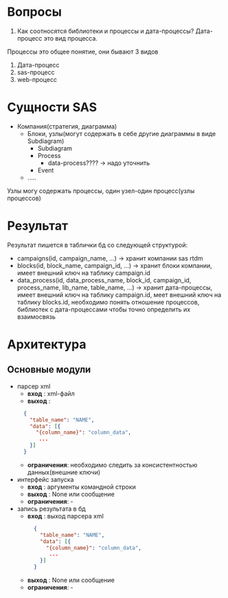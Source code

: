 # Вопросы
1. Как соотносятся библиотеки и процессы и дата-процессы? Дата-процесс это вид процесса.

Процессы это общее понятие, они бывают 3 видов
1. Дата-процесс
2. sas-процесс
3. web-процесс

# Сущности SAS
- Компания(стратегия, диаграмма) 
    - Блоки, узлы(могут содержать в себе другие диаграммы в виде Subdiagram)
      - Subdiagram
      - Process
        - data-process???? -> надо уточнить
      - Event  
    - .....
  
Узлы могу содержать процессы, один узел-один процесс(узлы процессов)
    
# Результат
Результат пишется в таблички бд со следующей структурой:
    
- campaigns(id, campaign_name, ...) -> хранит компании sas rtdm
- blocks(id, block_name, campaign_id, ...) -> хранит блоки компании, имеет внешний ключ на таблику campaign.id
- data_process(id, data_process_name, block_id, campaign_id, process_name, lib_name, table_name, ...) -> хранит дата-процессы, 
имеет внешний ключ на таблику campaign.id, меет внешний ключ на таблику blocks.id, необходимо
понять отношение процессов, библиотек с дата-процессами чтобы точно определить их взаимосвязь

# Архитектура
## Основные модули
- парсер xml  
    - **вход** : xml-файл  
    - **выход** : 
    ```json
      {
        "table_name": "NAME",    
        "data": [{
          "{column_name}": "column_data", 
           ...
        }] 
      }
    ```
    - **ограничения**: необходимо следить за консистентностью данных(внешние ключи)
- интерфейс запуска
  - **вход** : аргументы командной строки  
  - **выход** : None или сообщение 
  - **ограничения**: -
- запись результата в бд
  - **вход** : выход парсера xml
    ```json
      {
        "table_name": "NAME",    
        "data": [{
          "{column_name}": "column_data", 
           ...
        }] 
      }
    ```
  - **выход** : None или сообщение 
  - **ограничения**: -
